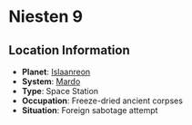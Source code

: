 # Niesten 9

## Location Information
- **Planet**: [Islaanreon](../planet--islaanreon.md)
- **System**: [Mardo](../../../system--mardo.md)
- **Type**: Space Station
- **Occupation**: Freeze-dried ancient corpses
- **Situation**: Foreign sabotage attempt